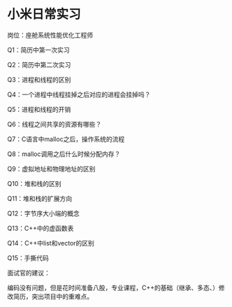 # 小米日常实习

岗位：座舱系统性能优化工程师

Q1：简历中第一次实习

Q2：简历中第二次实习

Q3：进程和线程的区别

Q4：一个进程中线程挂掉之后对应的进程会挂掉吗？

Q5：进程和线程的开销

Q6：线程之间共享的资源有哪些？

Q7：C语言中malloc之后，操作系统的流程

Q8：malloc调用之后什么时候分配内存？

Q9：虚拟地址和物理地址的区别

Q10：堆和栈的区别

Q11：堆和栈的扩展方向

Q12：字节序大小端的概念

Q13：C++中的虚函数表

Q14：C++中list和vector的区别

Q15：手撕代码

面试官的建议：

编码没有问题，但是花时间准备八股，专业课程，C++的基础（继承、多态、）修改简历，突出项目中的重难点。


